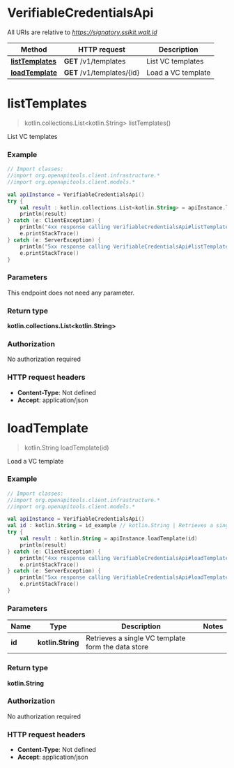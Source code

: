 # VerifiableCredentialsApi

All URIs are relative to *https://signatory.ssikit.walt.id*

Method | HTTP request | Description
------------- | ------------- | -------------
[**listTemplates**](VerifiableCredentialsApi.md#listTemplates) | **GET** /v1/templates | List VC templates
[**loadTemplate**](VerifiableCredentialsApi.md#loadTemplate) | **GET** /v1/templates/{id} | Load a VC template


<a name="listTemplates"></a>
# **listTemplates**
> kotlin.collections.List&lt;kotlin.String&gt; listTemplates()

List VC templates

### Example
```kotlin
// Import classes:
//import org.openapitools.client.infrastructure.*
//import org.openapitools.client.models.*

val apiInstance = VerifiableCredentialsApi()
try {
    val result : kotlin.collections.List<kotlin.String> = apiInstance.listTemplates()
    println(result)
} catch (e: ClientException) {
    println("4xx response calling VerifiableCredentialsApi#listTemplates")
    e.printStackTrace()
} catch (e: ServerException) {
    println("5xx response calling VerifiableCredentialsApi#listTemplates")
    e.printStackTrace()
}
```

### Parameters
This endpoint does not need any parameter.

### Return type

**kotlin.collections.List&lt;kotlin.String&gt;**

### Authorization

No authorization required

### HTTP request headers

 - **Content-Type**: Not defined
 - **Accept**: application/json

<a name="loadTemplate"></a>
# **loadTemplate**
> kotlin.String loadTemplate(id)

Load a VC template

### Example
```kotlin
// Import classes:
//import org.openapitools.client.infrastructure.*
//import org.openapitools.client.models.*

val apiInstance = VerifiableCredentialsApi()
val id : kotlin.String = id_example // kotlin.String | Retrieves a single VC template form the data store
try {
    val result : kotlin.String = apiInstance.loadTemplate(id)
    println(result)
} catch (e: ClientException) {
    println("4xx response calling VerifiableCredentialsApi#loadTemplate")
    e.printStackTrace()
} catch (e: ServerException) {
    println("5xx response calling VerifiableCredentialsApi#loadTemplate")
    e.printStackTrace()
}
```

### Parameters

Name | Type | Description  | Notes
------------- | ------------- | ------------- | -------------
 **id** | **kotlin.String**| Retrieves a single VC template form the data store |

### Return type

**kotlin.String**

### Authorization

No authorization required

### HTTP request headers

 - **Content-Type**: Not defined
 - **Accept**: application/json

